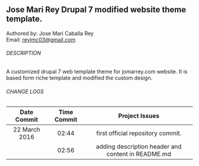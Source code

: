 ## Jose Mari Rey Drupal 7 modified website theme template.

Authored by: Jose Mari Caballa Rey<br/>
Email: reyjmc03@gmail.com

###### DESCRIPTION
A customized drupal 7 web template theme for jomarrey.com website. It is based form riche template and modified the custom design.

###### CHANGE LOGS
| Date Commit  | Time Commit | Project Issues |
| :---: | :---: | :---: |
|  22 March 2016  | 02:44 | first official repository commit.  |
|                 | 02:56 | adding description header and content in README.md  |
